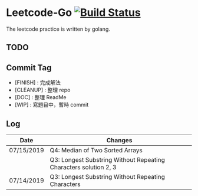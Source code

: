 # Leetcode-Go [![Build Status](https://travis-ci.org/YangChinFu/leetcode-go.svg?branch=master)](https://travis-ci.org/YangChinFu/leetcode-go)

The leetcode practice is written by golang.

## TODO

## Commit Tag

- [FINISH] : 完成解法
- [CLEANUP] : 整理 repo
- [DOC] : 整理 ReadMe
- [WIP] : 寫題目中，暫時 commit

## Log

|   Date   | Changes |
|----------|----------------------------|
|07/15/2019| Q4: Median of Two Sorted Arrays|
|          | Q3: Longest Substring Without Repeating Characters solution 2, 3|
|07/14/2019| Q3: Longest Substring Without Repeating Characters|
